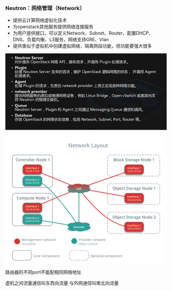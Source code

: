 ### Neutron：网络管理（Network）

- 提供云计算网络虚拟化技术
- 为openstack其他服务提供网络连接服务
- 为用户提供接口，可以定义Network、Subnet、Router，配置DHCP、DNS、负载均衡、L3服务，网络支持GRE、Vlan
- 提供类似于虚拟机中创建虚拟网络，隔离网段功能，但功能要强大很多

![](./img/20191113.png)

![](./img/20191113-2.png)



路由器的不同port不能配相同网络地址

虚机之间流量通信叫东西向流量   与外网通信叫南北向流量

